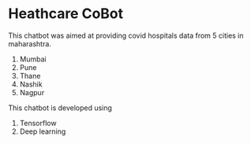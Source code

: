 # Heathcare CoBot
This chatbot was aimed at providing covid hospitals data from 5 cities in maharashtra.
1. Mumbai
2. Pune
3. Thane
4. Nashik
5. Nagpur

This chatbot is developed using
1. Tensorflow
2. Deep learning
